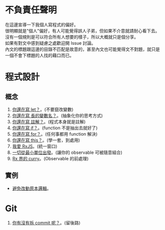 # 不負責任聲明

在這邊宣導一下我個人寫程式的偏好。  
很明顯就是"個人"偏好，有人可能覺得誤人子弟，但如果不介意就請耐心看下去。  
沒有一個規則是可以符合所有人想要的樣子，所以大概就只是個分享。  
如果有對文中感到疑慮之處歡迎開 Issue 討論。  
內文的標題跟這邊的目錄不匹配是故意的，甚至內文也可能覺得文不對題，就只是一個不會下標題的人找的藉口而已。

# 程式設計

## 概念

1. [你還在寫 let？](https://github.com/QimatLuo/best_practice/blob/main/var_let_const.md)。(不要竄改變數)
1. [你還在寫 長的變數名？](https://github.com/QimatLuo/best_practice/blob/main/xyz.md)。(抽象化你的思考方式)
1. [你還在寫 註解？](https://github.com/QimatLuo/best_practice/blob/main/curry.md)。(程式本身就是註解)
1. [你還在寫 if？](https://github.com/QimatLuo/best_practice/blob/main/if.md)。(function 不是抽出去就好了)
1. [你還在寫 for？](https://github.com/QimatLuo/best_practice/blob/main/transducers.md)。(任何事都用 function 解決)
1. [你還在寫 this？](https://github.com/QimatLuo/best_practice/blob/main/this.md)。(學一套，到處用)
1. [我愛 RxJS](https://github.com/QimatLuo/best_practice/blob/main/rxjs.md)。(統一窗口)
1. [一切從最小單位出發](https://github.com/QimatLuo/best_practice/blob/main/atom.md)。(讓你的 observable 可被隨意組合)
1. [Rx 界的 curry](https://github.com/QimatLuo/best_practice/blob/main/higher_order.md)。(Observable 的前處理)

## 實例

- [避免改動原本邏輯](https://github.com/QimatLuo/best_practice/blob/main/code_review_1.md)。

# Git

1. [你有沒有拆 commit 呢？](https://github.com/QimatLuo/best_practice/blob/main/var_let_const.md)。(留後路)
